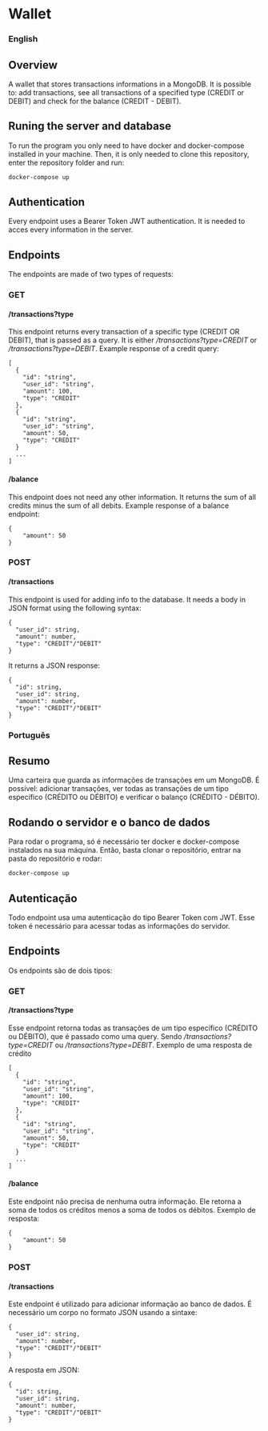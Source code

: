# Wallet

### English

## Overview

A wallet that stores transactions informations in a MongoDB. It is possible to: add transactions, see all transactions of a specified type (CREDIT or DEBIT) and check for the balance (CREDIT - DEBIT).

## Runing the server and database

To run the program you only need to have docker and docker-compose installed in your machine. Then, it is only needed to clone this repository, enter the repository folder and run:

```sh
docker-compose up
```

## Authentication

Every endpoint uses a Bearer Token JWT authentication. It is needed to acces every information in the server.

## Endpoints

The endpoints are made of two types of requests:

### GET

#### **/transactions?type**

This endpoint returns every transaction of a specific type (CREDIT OR DEBIT), that is passed as a query. It is either _/transactions?type=CREDIT_ or _/transactions?type=DEBIT_.
Example response of a credit query:

```
[
  {
    "id": "string",
    "user_id": "string",
    "amount": 100,
    "type": "CREDIT"
  },
  {
    "id": "string",
    "user_id": "string",
    "amount": 50,
    "type": "CREDIT"
  }
  ...
]
```

#### **/balance**

This endpoint does not need any other information. It returns the sum of all credits minus the sum of all debits.
Example response of a balance endpoint:

```
{
	"amount": 50
}
```

### POST

#### **/transactions**

This endpoint is used for adding info to the database. It needs a body in JSON format using the following syntax:

```
{
  "user_id": string,
  "amount": number,
  "type": "CREDIT"/"DEBIT"
}
```

It returns a JSON response:

```
{
  "id": string,
  "user_id": string,
  "amount": number,
  "type": "CREDIT"/"DEBIT"
}
```

### Português

## Resumo

Uma carteira que guarda as informações de transações em um MongoDB. É possível: adicionar transações, ver todas as transações de um tipo específico (CRÉDITO ou DÉBITO) e verificar o balanço (CRÉDITO - DÉBITO).

## Rodando o servidor e o banco de dados

Para rodar o programa, só é necessário ter docker e docker-compose instalados na sua máquina. Então, basta clonar o repositório, entrar na pasta do repositório e rodar:

```sh
docker-compose up
```

## Autenticação

Todo endpoint usa uma autenticação do tipo Bearer Token com JWT. Esse token é necessário para acessar todas as informações do servidor.

## Endpoints

Os endpoints são de dois tipos:

### GET

#### **/transactions?type**

Esse endpoint retorna todas as transações de um tipo específico (CRÉDITO ou DÉBITO), que é passado como uma query. Sendo _/transactions?type=CREDIT_ ou _/transactions?type=DEBIT_.
Exemplo de uma resposta de crédito

```
[
  {
    "id": "string",
    "user_id": "string",
    "amount": 100,
    "type": "CREDIT"
  },
  {
    "id": "string",
    "user_id": "string",
    "amount": 50,
    "type": "CREDIT"
  }
  ...
]
```

#### **/balance**

Este endpoint não precisa de nenhuma outra informação. Ele retorna a soma de todos os créditos menos a soma de todos os débitos.
Exemplo de resposta:

```
{
	"amount": 50
}
```

### POST

#### **/transactions**

Este endpoint é utilizado para adicionar informação ao banco de dados. É necessário um corpo no formato JSON usando a sintaxe:

```
{
  "user_id": string,
  "amount": number,
  "type": "CREDIT"/"DEBIT"
}
```

A resposta em JSON:

```
{
  "id": string,
  "user_id": string,
  "amount": number,
  "type": "CREDIT"/"DEBIT"
}
```
